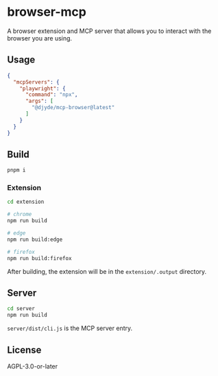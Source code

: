# browser-mcp

A browser extension and MCP server that allows you to interact with the browser you are using.

## Usage

```json
{
  "mcpServers": {
    "playwright": {
      "command": "npx",
      "args": [
        "@djyde/mcp-browser@latest"
      ]
    }
  }
}
```

## Build

```bash
pnpm i
```

### Extension

```bash
cd extension

# chrome
npm run build

# edge
npm run build:edge

# firefox
npm run build:firefox
```

After building, the extension will be in the `extension/.output` directory.

## Server

```bash
cd server
npm run build
```

`server/dist/cli.js` is the MCP server entry.

## License

AGPL-3.0-or-later